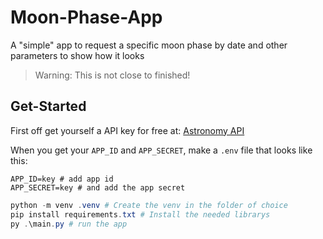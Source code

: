 # Moon-Phase-App

A "simple" app to request a specific moon phase by date and other parameters to show how it looks

> Warning: This is not close to finished!

## Get-Started

First off get yourself a API key for free at: [Astronomy API](https://docs.astronomyapi.com/)

When you get your `APP_ID` and `APP_SECRET`, make a `.env` file that looks like this:

```properties
APP_ID=key # add app id
APP_SECRET=key # and add the app secret
```

```PowerShell
python -m venv .venv # Create the venv in the folder of choice
pip install requirements.txt # Install the needed librarys
py .\main.py # run the app
```
